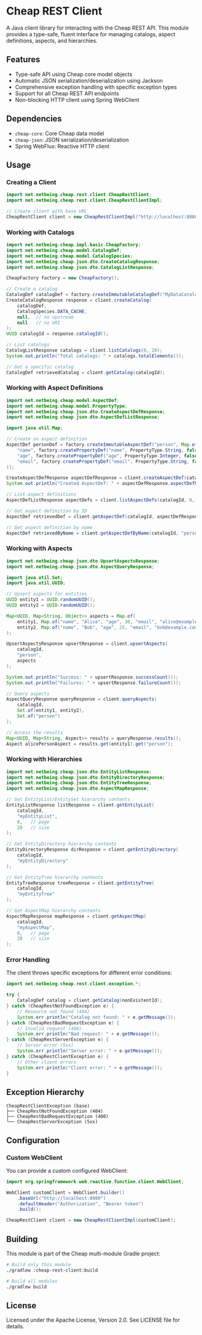 # Cheap REST Client

A Java client library for interacting with the Cheap REST API. This module provides a type-safe, fluent interface for managing catalogs, aspect definitions, aspects, and hierarchies.

## Features

- Type-safe API using Cheap core model objects
- Automatic JSON serialization/deserialization using Jackson
- Comprehensive exception handling with specific exception types
- Support for all Cheap REST API endpoints
- Non-blocking HTTP client using Spring WebClient

## Dependencies

- `cheap-core`: Core Cheap data model
- `cheap-json`: JSON serialization/deserialization
- Spring WebFlux: Reactive HTTP client

## Usage

### Creating a Client

```java
import net.netbeing.cheap.rest.client.CheapRestClient;
import net.netbeing.cheap.rest.client.CheapRestClientImpl;

// Create client with base URL
CheapRestClient client = new CheapRestClientImpl("http://localhost:8080");
```

### Working with Catalogs

```java
import net.netbeing.cheap.impl.basic.CheapFactory;
import net.netbeing.cheap.model.CatalogDef;
import net.netbeing.cheap.model.CatalogSpecies;
import net.netbeing.cheap.json.dto.CreateCatalogResponse;
import net.netbeing.cheap.json.dto.CatalogListResponse;

CheapFactory factory = new CheapFactory();

// Create a catalog
CatalogDef catalogDef = factory.createImmutableCatalogDef("MyDataCatalog");
CreateCatalogResponse response = client.createCatalog(
    catalogDef,
    CatalogSpecies.DATA_CACHE,
    null,  // no upstream
    null   // no URI
);
UUID catalogId = response.catalogId();

// List catalogs
CatalogListResponse catalogs = client.listCatalogs(0, 20);
System.out.println("Total catalogs: " + catalogs.totalElements());

// Get a specific catalog
CatalogDef retrievedCatalog = client.getCatalog(catalogId);
```

### Working with Aspect Definitions

```java
import net.netbeing.cheap.model.AspectDef;
import net.netbeing.cheap.model.PropertyType;
import net.netbeing.cheap.json.dto.CreateAspectDefResponse;
import net.netbeing.cheap.json.dto.AspectDefListResponse;

import java.util.Map;

// Create an aspect definition
AspectDef personDef = factory.createImmutableAspectDef("person", Map.of(
    "name", factory.createPropertyDef("name", PropertyType.String, false),
    "age", factory.createPropertyDef("age", PropertyType.Integer, false),
    "email", factory.createPropertyDef("email", PropertyType.String, false)
));

CreateAspectDefResponse aspectDefResponse = client.createAspectDef(catalogId, personDef);
System.out.println("Created AspectDef: " + aspectDefResponse.aspectDefName());

// List aspect definitions
AspectDefListResponse aspectDefs = client.listAspectDefs(catalogId, 0, 20);

// Get aspect definition by ID
AspectDef retrievedDef = client.getAspectDef(catalogId, aspectDefResponse.aspectDefId());

// Get aspect definition by name
AspectDef retrievedByName = client.getAspectDefByName(catalogId, "person");
```

### Working with Aspects

```java
import net.netbeing.cheap.json.dto.UpsertAspectsResponse;
import net.netbeing.cheap.json.dto.AspectQueryResponse;

import java.util.Set;
import java.util.UUID;

// Upsert aspects for entities
UUID entity1 = UUID.randomUUID();
UUID entity2 = UUID.randomUUID();

Map<UUID, Map<String, Object>> aspects = Map.of(
    entity1, Map.of("name", "Alice", "age", 30, "email", "alice@example.com"),
    entity2, Map.of("name", "Bob", "age", 25, "email", "bob@example.com")
);

UpsertAspectsResponse upsertResponse = client.upsertAspects(
    catalogId,
    "person",
    aspects
);

System.out.println("Success: " + upsertResponse.successCount());
System.out.println("Failures: " + upsertResponse.failureCount());

// Query aspects
AspectQueryResponse queryResponse = client.queryAspects(
    catalogId,
    Set.of(entity1, entity2),
    Set.of("person")
);

// Access the results
Map<UUID, Map<String, Aspect>> results = queryResponse.results();
Aspect alicePersonAspect = results.get(entity1).get("person");
```

### Working with Hierarchies

```java
import net.netbeing.cheap.json.dto.EntityListResponse;
import net.netbeing.cheap.json.dto.EntityDirectoryResponse;
import net.netbeing.cheap.json.dto.EntityTreeResponse;
import net.netbeing.cheap.json.dto.AspectMapResponse;

// Get EntityList/EntitySet hierarchy contents
EntityListResponse listResponse = client.getEntityList(
    catalogId,
    "myEntityList",
    0,   // page
    20   // size
);

// Get EntityDirectory hierarchy contents
EntityDirectoryResponse dirResponse = client.getEntityDirectory(
    catalogId,
    "myEntityDirectory"
);

// Get EntityTree hierarchy contents
EntityTreeResponse treeResponse = client.getEntityTree(
    catalogId,
    "myEntityTree"
);

// Get AspectMap hierarchy contents
AspectMapResponse mapResponse = client.getAspectMap(
    catalogId,
    "myAspectMap",
    0,   // page
    20   // size
);
```

### Error Handling

The client throws specific exceptions for different error conditions:

```java
import net.netbeing.cheap.rest.client.exception.*;

try {
    CatalogDef catalog = client.getCatalog(nonExistentId);
} catch (CheapRestNotFoundException e) {
    // Resource not found (404)
    System.err.println("Catalog not found: " + e.getMessage());
} catch (CheapRestBadRequestException e) {
    // Invalid request (400)
    System.err.println("Bad request: " + e.getMessage());
} catch (CheapRestServerException e) {
    // Server error (5xx)
    System.err.println("Server error: " + e.getMessage());
} catch (CheapRestClientException e) {
    // Other client errors
    System.err.println("Client error: " + e.getMessage());
}
```

## Exception Hierarchy

```
CheapRestClientException (base)
├── CheapRestNotFoundException (404)
├── CheapRestBadRequestException (400)
└── CheapRestServerException (5xx)
```

## Configuration

### Custom WebClient

You can provide a custom configured WebClient:

```java
import org.springframework.web.reactive.function.client.WebClient;

WebClient customClient = WebClient.builder()
    .baseUrl("http://localhost:8080")
    .defaultHeader("Authorization", "Bearer token")
    .build();

CheapRestClient client = new CheapRestClientImpl(customClient);
```

## Building

This module is part of the Cheap multi-module Gradle project:

```bash
# Build only this module
./gradlew :cheap-rest-client:build

# Build all modules
./gradlew build
```

## License

Licensed under the Apache License, Version 2.0. See LICENSE file for details.
